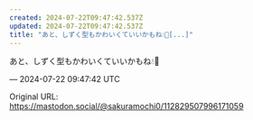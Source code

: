 ```yaml
---
created: 2024-07-22T09:47:42.537Z
updated: 2024-07-22T09:47:42.537Z
title: "あと、しずく型もかわいくていいかもね💧🌈[...]"
---
```


<p>あと、しずく型もかわいくていいかもね💧🌈</p>

&mdash; 2024-07-22 09:47:42 UTC

Original URL: https://mastodon.social/@sakuramochi0/112829507996171059

